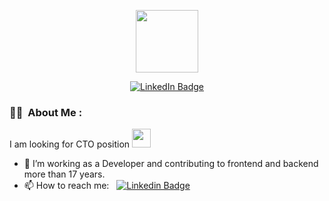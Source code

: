 <p align="center"><img src="https://media.giphy.com/media/M9gbBd9nbDrOTu1Mqx/giphy.gif" width="100"/></p>
<p align="center">
<a href="https://www.linkedin.com/in/anton-dodonov"><img src="https://img.shields.io/badge/LinkedIn-blue?style=for-the-badge&logo=linkedin&logoColor=white" alt="LinkedIn Badge"></a>
</p>

### :woman_technologist: &nbsp;About Me :

I am looking for CTO position <img src="https://media.giphy.com/media/WUlplcMpOCEmTGBtBW/giphy.gif" width="30">

- 🔭 I’m working as a Developer and contributing to frontend and backend more than 17 years.
- 📫 How to reach me: &nbsp; [![Linkedin Badge](https://img.shields.io/badge/-anton-dodonov-blue?style=flat&logo=Linkedin&logoColor=white)](https://www.linkedin.com/in/anton-dodonov)
